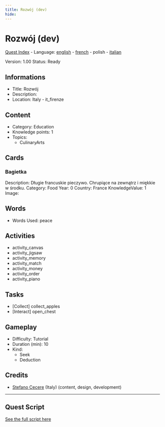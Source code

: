 ```yaml
---
title: Rozwój (dev)
hide:
---
```


# Rozwój (dev)
[Quest Index](./index.pl.md) - Language: [english](./dev.md) - [french](./dev.fr.md) - polish - [italian](./dev.it.md)

Version: 1.00
Status: Ready

## Informations

- Title: Rozwój
- Description: 
- Location: Italy - it_firenze
## Content
- Category: Education
- Knowledge points: 1
- Topics:
  - CulinaryArts

## Cards
### Bagietka
Description: Długie francuskie pieczywo. Chrupiące na zewnątrz i miękkie w środku.
Category: Food
Year: 0
Country: France
KnowledgeValue: 1
Image: 

## Words
- Words Used: peace
## Activities
- activity_canvas
- activity_jigsaw
- activity_memory
- activity_match
- activity_money
- activity_order
- activity_piano

## Tasks
- [Collect] collect_apples
- [Interact] open_chest
## Gameplay
- Difficulty: Tutorial
- Duration (min): 10
- Kind:
  - Seek
  - Deduction
## Credits
- [Stefano Cecere](https://stefanocecere.com) (Italy) (content, design, development)

---

## Quest Script

[See the full script here](./dev-script.pl.md)

